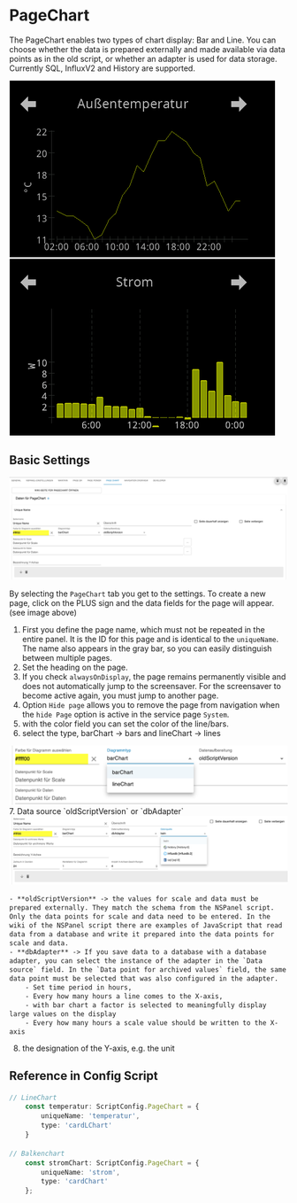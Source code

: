 # PageChart  
  
The PageChart enables two types of chart display: Bar and Line. You can choose whether the data is prepared externally and made available via data points as in the old script, or whether an adapter is used for data storage. Currently SQL, InfluxV2 and History are supported.  

<img alt='Linechart' src= '../Pictures/pageChart/Linechart.png'> <img alt= 'Balkenchart' src='../Pictures/pageChart/Balkenchart.png'>  

## Basic Settings  
  
<img alt='Chartallg' src='../Pictures/pageChart/pageChartallg.png'>  
  
By selecting the `PageChart` tab you get to the settings. To create a new page, click on the PLUS sign and the data fields for the page will appear. (see image above)  
1. First you define the page name, which must not be repeated in the entire panel. It is the ID for this page and is identical to the `uniqueName`. The name also appears in the gray bar, so you can easily distinguish between multiple pages.
2. Set the heading on the page.
3. If you check `alwaysOnDisplay`, the page remains permanently visible and does not automatically jump to the screensaver. For the screensaver to become active again, you must jump to another page.  
4. Option `Hide page` allows you to remove the page from navigation when the `hide Page` option is active in the service page `System`.  
5. with the color field you can set the color of the line/bars.  
6. select the type, barChart -> bars and lineChart -> lines  
<img alt='chartTyp' src='../Pictures/pageChart/pageChartType.png'>  
7. Data source `oldScriptVersion` or `dbAdapter`  
<img alt= 'AdapterInstanz' src='../Pictures/pageChart/pageChartAdapter.png'>  

    - **oldScriptVersion** -> the values for scale and data must be prepared externally. They match the schema from the NSPanel script. Only the data points for scale and data need to be entered. In the wiki of the NSPanel script there are examples of JavaScript that read data from a database and write it prepared into the data points for scale and data.  
    - **dbAdapter** -> If you save data to a database with a database adapter, you can select the instance of the adapter in the `Data source` field. In the `Data point for archived values` field, the same data point must be selected that was also configured in the adapter.  
        - Set time period in hours,
        - Every how many hours a line comes to the X-axis,
        - with bar chart a factor is selected to meaningfully display large values on the display 
        - Every how many hours a scale value should be written to the X-axis 
8. the designation of the Y-axis, e.g. the unit  
  
## Reference in Config Script
```typescript
// LineChart
    const temperatur: ScriptConfig.PageChart = {
        uniqueName: 'temperatur',
        type: 'cardLChart'
    }

// Balkenchart
    const stromChart: ScriptConfig.PageChart = {
        uniqueName: 'strom',
        type: 'cardChart'
    };
```
